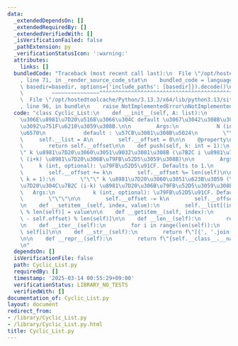 ```yaml
---
data:
  _extendedDependsOn: []
  _extendedRequiredBy: []
  _extendedVerifiedWith: []
  _isVerificationFailed: false
  _pathExtension: py
  _verificationStatusIcon: ':warning:'
  attributes:
    links: []
  bundledCode: "Traceback (most recent call last):\n  File \"/opt/hostedtoolcache/Python/3.13.3/x64/lib/python3.13/site-packages/onlinejudge_verify/documentation/build.py\"\
    , line 71, in _render_source_code_stat\n    bundled_code = language.bundle(stat.path,\
    \ basedir=basedir, options={'include_paths': [basedir]}).decode()\n          \
    \         ~~~~~~~~~~~~~~~^^^^^^^^^^^^^^^^^^^^^^^^^^^^^^^^^^^^^^^^^^^^^^^^^^^^^^^^^^^^^^^^^^\n\
    \  File \"/opt/hostedtoolcache/Python/3.13.3/x64/lib/python3.13/site-packages/onlinejudge_verify/languages/python.py\"\
    , line 96, in bundle\n    raise NotImplementedError\nNotImplementedError\n"
  code: "class Cyclic_List:\n    def __init__(self, A: list):\n        \"\"\" N \u500B\
    \u306E\u8981\u7D20\u5168\u3066\u304C default \u3067\u3042\u308B\u30EA\u30B9\u30C8\
    \u3092\u751F\u6210\u3059\u308B.\n\n        Args:\n            N (int): \u8981\u7D20\
    \u6570\n            default : \u57CB\u3081\u308B\u5024\n        \"\"\"\n\n   \
    \     self.__list = A\n        self.__offset = 0\n\n    @property\n    def offset(self):\n\
    \        return self.__offset\n\n    def push(self, k: int = 1):\n        \"\"\
    \" k \u8981\u7D20\u3060\u3051\u9032\u3081\u308B (\u7B2C i \u8981\u7D20\u304C\u7B2C\
    \ (i+k) \u8981\u7D20\u306B\u79FB\u52D5\u3059\u308B)\n\n        Args:\n       \
    \     k (int, optional): \u79FB\u52D5\u91CF. Defaults to 1.\n        \"\"\"\n\n\
    \        self.__offset += k\n        self.__offset %= len(self)\n\n    def pull(self,\
    \ k = 1):\n        \"\"\" k \u8981\u7D20\u3060\u3051\u623B\u3059 (\u7B2C i \u8981\
    \u7D20\u304C\u7B2C (i-k) \u8981\u7D20\u306B\u79FB\u52D5\u3059\u308B)\n\n     \
    \   Args:\n            k (int, optional): \u79FB\u52D5\u91CF. Defaults to 1.\n\
    \        \"\"\"\n\n        self.__offset -= k\n        self.__offset %= len(self)\n\
    \n    def __setitem__(self, index, value):\n        self.__list[(index - self.offset)\
    \ % len(self)] = value\n\n    def __getitem__(self, index):\n        return self.__list[(index\
    \ - self.offset) % len(self)]\n\n    def __len__(self):\n        return len(self.__list)\n\
    \n    def __iter__(self):\n        for i in range(len(self)):\n            yield\
    \ self[i]\n\n    def __str__(self):\n        return f\"[{', '.join(map(str, self))}]\"\
    \n\n    def __repr__(self):\n        return f\"{self.__class__.__name__}({list(self)})\"\
    \n"
  dependsOn: []
  isVerificationFile: false
  path: Cyclic_List.py
  requiredBy: []
  timestamp: '2025-03-14 00:55:29+09:00'
  verificationStatus: LIBRARY_NO_TESTS
  verifiedWith: []
documentation_of: Cyclic_List.py
layout: document
redirect_from:
- /library/Cyclic_List.py
- /library/Cyclic_List.py.html
title: Cyclic_List.py
---
```

